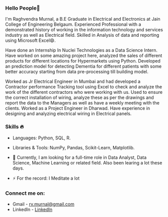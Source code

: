 ### Hello People👋

I'm Raghvendra Murnal, a B.E Graduate in Electrical and Electronics at Jain College of Engineering Belgaum. Experienced Professional with a demonstrated history of working in the information technology and services industry as well as Electrical field. Skilled in Analysis of data and reporting using Microsoft Excel😄.

Have done an Internship In Nuclei Technologies as a Data Science Intern. Have worked on some amazing project here, analyzed the sales of different products for different locations for Hypermarkets using Python. Developed an prediction model for detecting Dementia for different patients with some better accuracy starting from data pre-processing till building model.

Worked as Jr Electrical Engineer in Mumbai and had developed a Contractor performance Tracking tool using Excel to check and analyze the work of the different contractors who were working with us. Used to ensure the correct installation of wiring, analyze these as per the drawings and report the data to the Managers as well as have a weekly meeting with the clients. Worked as a Project Engineer in Dharwad. Have experience in designing and analyzing electrical wiring in Electrical panels.

### Skills 🔥
- Languages: Python, SQL, R.
- Libraries & Tools: NumPy, Pandas, Scikit-Learn, Matplotlib.

- 🌱 Currently, I am looking for a full-time role in Data Analyst, Data Science, Machine Learning or related field. Also been learing a lot these days.
- ⚡ For the record: I Meditate a lot

### Connect me on:

- Gmail - rv.murnal@gmail.com 
- LinkedIn - <a href="https://www.linkedin.com/in/raghvendra-murnal/"> LinkedIn</a>
